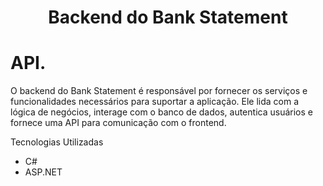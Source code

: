 <h1 align="center">Backend do Bank Statement</h1>

# API.
O backend do Bank Statement é responsável por fornecer os serviços e funcionalidades necessários para suportar a aplicação. Ele lida com a lógica de negócios, interage com o banco de dados, autentica usuários e fornece uma API para comunicação com o frontend.

Tecnologias Utilizadas
- C#
- ASP.NET
